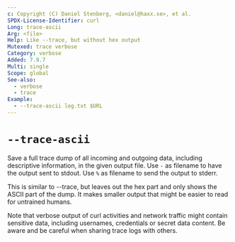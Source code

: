 ```yaml
---
c: Copyright (C) Daniel Stenberg, <daniel@haxx.se>, et al.
SPDX-License-Identifier: curl
Long: trace-ascii
Arg: <file>
Help: Like --trace, but without hex output
Mutexed: trace verbose
Category: verbose
Added: 7.9.7
Multi: single
Scope: global
See-also:
  - verbose
  - trace
Example:
  - --trace-ascii log.txt $URL
---
```


# `--trace-ascii`

Save a full trace dump of all incoming and outgoing data, including
descriptive information, in the given output file. Use `-` as filename to have
the output sent to stdout. Use `%` as filename to send the output to stderr.

This is similar to --trace, but leaves out the hex part and only shows the
ASCII part of the dump. It makes smaller output that might be easier to read
for untrained humans.

Note that verbose output of curl activities and network traffic might contain
sensitive data, including usernames, credentials or secret data content. Be
aware and be careful when sharing trace logs with others.
